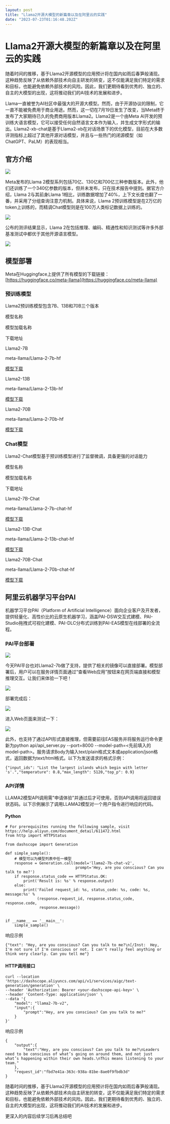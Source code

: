 ```yaml
---
layout: post
title: "Llama2开源大模型的新篇章以及在阿里云的实践"
date: "2023-07-23T01:16:48.202Z"
---
```

Llama2开源大模型的新篇章以及在阿里云的实践
========================

随着时间的推移，基于Llama2开源模型的应用预计将在国内如雨后春笋般涌现。这种趋势反映了从依赖外部技术向自主研发的转变，这不仅能满足我们特定的需求和目标，也能避免依赖外部技术的风险。因此，我们更期待看到优秀的、独立的、自主的大模型的出现，这将推动我们的AI技术的发展和进步。

Llama一直被誉为AI社区中最强大的开源大模型。然而，由于开源协议的限制，它一直不能被免费用于商业用途。然而，这一切在7月19日发生了改变，当Meta终于发布了大家期待已久的免费商用版本Llama2。Llama2是一个由Meta AI开发的预训练大语言模型，它可以接受任何自然语言文本作为输入，并生成文字形式的输出。Llama2-xb-chat是基于Llama2-xb在对话场景下的优化模型，目前在大多数评测指标上超过了其他开源对话模型，并且与一些热门的闭源模型（如ChatGPT、PaLM）的表现相当。

官方介绍
----

![](https://files.mdnice.com/user/45544/296969c9-4652-4571-a459-6b22396c5d19.png)

Meta发布的Llama 2模型系列包括70亿、130亿和700亿三种参数版本。此外，他们还训练了一个340亿参数的版本，但并未发布，只在技术报告中提到。据官方介绍，Llama 2与其前身Llama 1相比，训练数据增加了40%，上下文长度也翻了一番，并采用了分组查询注意力机制。具体来说，Llama 2预训练模型是在2万亿的token上训练的，而精调Chat模型则是在100万人类标记数据上训练的。

![](https://files.mdnice.com/user/45544/94e41d5f-e8a9-4464-80f0-1d78aacb1ea8.png)

公布的测评结果显示，Llama 2在包括推理、编码、精通性和知识测试等许多外部基准测试中都优于其他开源语言模型。

![](https://files.mdnice.com/user/45544/a28e4d6b-b5fe-4ee4-a6ef-2440afe6ce1b.png)

模型部署
----

Meta在Huggingface上提供了所有模型的下载链接：[https://huggingface.co/meta-llama](https://huggingface.co/meta-llama)

### 预训练模型

Llama2预训练模型包含7B、13B和70B三个版本

模型名称

模型加载名称

下载地址

Llama2-7B

meta-llama/Llama-2-7b-hf

[模型下载](https://huggingface.co/meta-llama/Llama-2-7b-hf)

Llama2-13B

meta-llama/Llama-2-13b-hf

[模型下载](https://huggingface.co/meta-llama/Llama-2-13b-hf)

Llama2-70B

meta-llama/Llama-2-70b-hf

[模型下载](https://huggingface.co/meta-llama/Llama-2-70b-hf)

### Chat模型

Llama2-Chat模型基于预训练模型进行了监督微调，具备更强的对话能力

模型名称

模型加载名称

下载地址

Llama2-7B-Chat

meta-llama/Llama-2-7b-chat-hf

[模型下载](https://huggingface.co/meta-llama/Llama-2-7b-chat-hf)

Llama2-13B-Chat

meta-llama/Llama-2-13b-chat-hf

[模型下载](https://huggingface.co/meta-llama/Llama-2-13b-chat-hf)

Llama2-70B-Chat

meta-llama/Llama-2-70b-chat-hf

[模型下载](https://huggingface.co/meta-llama/Llama-2-70b-chat-hf)

阿里云机器学习平台PAI
------------

机器学习平台PAI（Platform of Artificial Intelligence）面向企业客户及开发者，提供轻量化、高性价比的云原生机器学习，涵盖PAI-DSW交互式建模、PAI-Studio拖拽式可视化建模、PAI-DLC分布式训练到PAI-EAS模型在线部署的全流程。

### PAI平台部署

![](https://files.mdnice.com/user/45544/da3be9c4-e90d-44cc-8ec8-0c56972b5620.png)

今天PAI平台也对Llama2-7b做了支持，提供了相关的镜像可以直接部署。模型部署后，用户可以在服务详情页面通过“查看Web应用”按钮来在网页端直接和模型推理交互。让我们来体验一下吧！

![](https://files.mdnice.com/user/45544/b9851838-8047-440f-9551-c429f5d8a278.png)

部署完成后：

![](https://files.mdnice.com/user/45544/b7a2a3ad-524e-4324-bf21-d640a64e731e.png)

进入Web页面来测试一下：

![](https://files.mdnice.com/user/45544/e164189f-b87b-45e6-a9ed-526a3b558ad0.png)

此外，也支持了通过API形式直接推理，但需要前往EAS服务并将服务运行命令更新为python api/api\_server.py --port=8000 --model-path=<先前填入的model-path>。服务请求Body为输入text/plain格式文本或application/json格式，返回数据为text/html格式。以下为发送请求的格式示例：

    {"input_ids": "List the largest islands which begin with letter 's'.","temperature": 0.8,"max_length": 5120,"top_p": 0.9}
    

### API详情

LLAMA2模型API调用需"申请体验"并通过后才可使用，否则API调用将返回错误状态码。以下示例展示了调用LLAMA2模型对一个用户指令进行响应的代码。

#### Python

    # For prerequisites running the following sample, visit https://help.aliyun.com/document_detail/611472.html
    from http import HTTPStatus
    
    from dashscope import Generation
    
    def simple_sample():
        # 模型可以为模型列表中任一模型
        response = Generation.call(model='llama2-7b-chat-v2',
                                   prompt='Hey, are you conscious? Can you talk to me?')
        if response.status_code == HTTPStatus.OK:
            print('Result is: %s' % response.output)
        else:
            print('Failed request_id: %s, status_code: %s, code: %s, message:%s' %
                  (response.request_id, response.status_code, response.code,
                   response.message))
    
    
    if __name__ == '__main__':
        simple_sample()
    

响应示例

    {"text": "Hey, are you conscious? Can you talk to me?\n[/Inst:  Hey, I'm not sure if I'm conscious or not. I can't really feel anything or think very clearly. Can you tell me"}
    

#### HTTP调用接口

    curl --location 'https://dashscope.aliyuncs.com/api/v1/services/aigc/text-generation/generation' \
    --header 'Authorization: Bearer <your-dashscope-api-key>' \
    --header 'Content-Type: application/json' \
    --data '{
        "model": "llama2-7b-v2",
        "input":{
            "prompt":"Hey, are you conscious? Can you talk to me?"
        }
    }'
    

响应示例

    {
        "output":{
            "text":"Hey, are you conscious? Can you talk to me?\nLeaders need to be conscious of what’s going on around them, and not just what’s happening within their own heads.\nThis means listening to your team." 
        },
        "request_id":"fbd7e41a-363c-938a-81be-8ae0f9fbdb3d"
    }
    

随着时间的推移，基于Llama2开源模型的应用预计将在国内如雨后春笋般涌现。这种趋势反映了从依赖外部技术向自主研发的转变，这不仅能满足我们特定的需求和目标，也能避免依赖外部技术的风险。因此，我们更期待看到优秀的、独立的、自主的大模型的出现，这将推动我们的AI技术的发展和进步。

更深入的内容后续学习后再总结吧